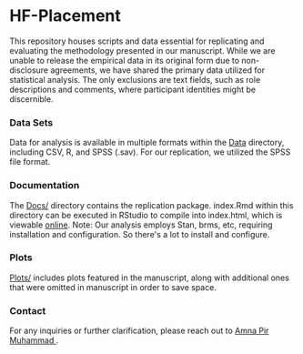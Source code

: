 # HF-Placement
This repository houses scripts and data essential for replicating and evaluating the methodology presented in our manuscript. While we are unable to release the empirical data in its original form due to non-disclosure agreements, we have shared the primary data utilized for statistical analysis. The only exclusions are text fields, such as role descriptions and comments, where participant identities might be discernible.

### Data Sets
Data for analysis is available in multiple formats within the [Data](https://github.com/amnapir/HF-Placement/tree/main/Data) directory, including CSV, R, and SPSS (.sav). For our replication, we utilized the SPSS file format.

### Documentation

The [Docs/](https://github.com/amnapir/HF-Placement/tree/main/Docs) directory contains the replication package.
index.Rmd within this directory can be executed in RStudio to compile into index.html, which is viewable [online](https://amnapir.github.io/HF-Placement/).
Note: Our analysis employs Stan, brms, etc, requiring installation and configuration. So there's a lot to install and configure.

### Plots
[Plots/](https://github.com/amnapir/HF-Placement/tree/main/Plots) includes plots featured in the manuscript, along with additional ones that were omitted in manuscript in order to save space.


<!-- ### Access
For direct access to the replication package and related resources, visit our repository [online](https://github.com/amnapir/HF-Placement/).-->

### Contact
For any inquiries or further clarification, please reach out to [Amna Pir Muhammad ](mailto:amnap@chalmers.se).
